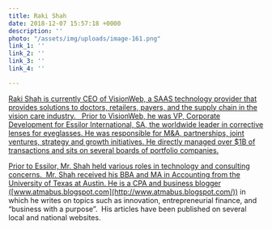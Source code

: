 ```yaml
---
title: Raki Shah
date: 2018-12-07 15:57:18 +0000
description: ''
photo: "/assets/img/uploads/image-161.png"
link_1: ''
link_2: ''
link_3: ''
link_4: ''

---
```

[Raki Shah is currently CEO of VisionWeb, a SAAS technology provider that provides solutions to doctors, retailers, payers, and the supply chain in the vision care industry.   Prior to VisionWeb, he was VP, Corporate Development for Essilor International, SA, the worldwide leader in corrective lenses for eyeglasses. He was responsible for M&A, partnerships, joint ventures, strategy and growth initiatives. He directly managed over $1B of transactions and sits on several boards of portfolio companies.](https://www.healthwildcatters.com/mentors?__hstc=3037743.f7bd35a287fedde99311d751bfe42fd4.1542227144562.1543597132524.1543863854462.7&__hssc=3037743.335.1543863854462&__hsfp=2847743631&hsutk=f7bd35a287fedde99311d751bfe42fd4#29516d7447bd05f206637d77a42a6bbb)

[Prior to Essilor, Mr. Shah held various roles in technology and consulting concerns.  Mr. Shah received his BBA and MA in Accounting from the University of Texas at Austin. He is a CPA and business blogger (](https://www.healthwildcatters.com/mentors?__hstc=3037743.f7bd35a287fedde99311d751bfe42fd4.1542227144562.1543597132524.1543863854462.7&__hssc=3037743.335.1543863854462&__hsfp=2847743631&hsutk=f7bd35a287fedde99311d751bfe42fd4#29516d7447bd05f206637d77a42a6bbb)[www.atmabus.blogspot.com](http://www.atmabus.blogspot.com/)) in which he writes on topics such as innovation, entrepreneurial finance, and “business with a purpose”.  His articles have been published on several local and national websites.